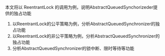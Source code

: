 本文将以 ReentrantLock 的调用为例，说明AbstractQueuedSynchorizeder提供的独占功能

1. 以ReentrantLock的公平策略为例，分析AbstractQueuedSynchronizer的独占功能
2. 以ReentrantLock的非公平策略为例，分析AbstractQueuedSynchronizer的独占功能
3. 分析AbstractQueuedSynchronizer的锁中断、限时等待等功能


